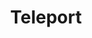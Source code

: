 ---
blog: https://goteleport.com/blog
codehost: https://github.com/https://github.com/gravitational/teleport
linkedin: https://linkedin.com/company/goteleport
logohandle: goteleport
sort: teleport
title: Teleport
twitter: https://x.com/goteleport
website: https://goteleport.com/
---